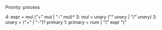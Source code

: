 Priority: process

4: expr    = mul ("+" mul | "-" mul)*
3: mul     = unary ("*" unary | "/" unary)*
2: unary   = ("+" | "-")? primary
1: primary = num | "(" expr ")"
